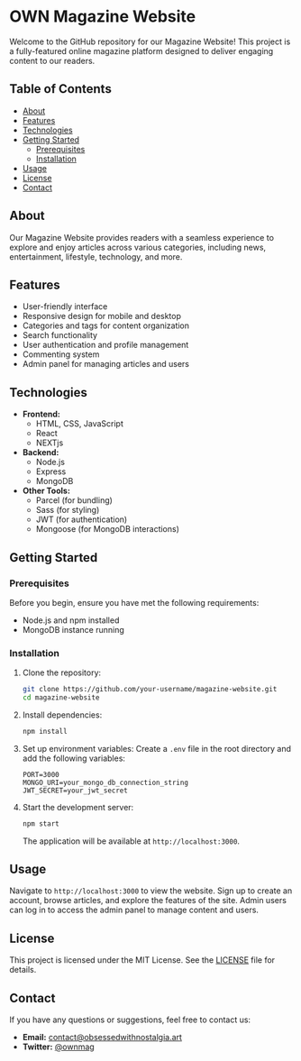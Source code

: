 # OWN Magazine Website

Welcome to the GitHub repository for our Magazine Website! This project is a fully-featured online magazine platform designed to deliver engaging content to our readers.

## Table of Contents

- [About](#about)
- [Features](#features)
- [Technologies](#technologies)
- [Getting Started](#getting-started)
  - [Prerequisites](#prerequisites)
  - [Installation](#installation)
- [Usage](#usage)
- [License](#license)
- [Contact](#contact)

## About

Our Magazine Website provides readers with a seamless experience to explore and enjoy articles across various categories, including news, entertainment, lifestyle, technology, and more.

## Features

- User-friendly interface
- Responsive design for mobile and desktop
- Categories and tags for content organization
- Search functionality
- User authentication and profile management
- Commenting system
- Admin panel for managing articles and users

## Technologies

- **Frontend:**
  - HTML, CSS, JavaScript
  - React
  - NEXTjs
- **Backend:**
  - Node.js
  - Express
  - MongoDB
- **Other Tools:**
  - Parcel (for bundling)
  - Sass (for styling)
  - JWT (for authentication)
  - Mongoose (for MongoDB interactions)

## Getting Started

### Prerequisites

Before you begin, ensure you have met the following requirements:

- Node.js and npm installed
- MongoDB instance running

### Installation

1. Clone the repository:
   ```sh
   git clone https://github.com/your-username/magazine-website.git
   cd magazine-website
   ```

2. Install dependencies:
   ```sh
   npm install
   ```

3. Set up environment variables:
   Create a `.env` file in the root directory and add the following variables:
   ```env
   PORT=3000
   MONGO_URI=your_mongo_db_connection_string
   JWT_SECRET=your_jwt_secret
   ```

4. Start the development server:
   ```sh
   npm start
   ```

   The application will be available at `http://localhost:3000`.

## Usage

Navigate to `http://localhost:3000` to view the website. Sign up to create an account, browse articles, and explore the features of the site. Admin users can log in to access the admin panel to manage content and users.

## License

This project is licensed under the MIT License. See the [LICENSE](LICENSE) file for details.

## Contact

If you have any questions or suggestions, feel free to contact us:

- **Email:** contact@obsessedwithnostalgia.art
- **Twitter:** [@ownmag](https://twitter.com/ownmag)
